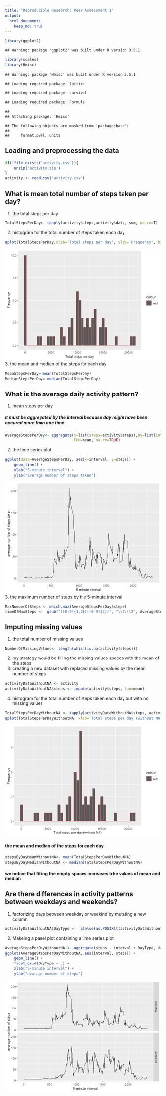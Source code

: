 ```yaml
---
title: "Reproducible Research: Peer Assessment 1"
output: 
  html_document:
    keep_md: true
---
```


```r
library(ggplot2)
```

```
## Warning: package 'ggplot2' was built under R version 3.5.1
```

```r
library(scales)
library(Hmisc)
```

```
## Warning: package 'Hmisc' was built under R version 3.5.1
```

```
## Loading required package: lattice
```

```
## Loading required package: survival
```

```
## Loading required package: Formula
```

```
## 
## Attaching package: 'Hmisc'
```

```
## The following objects are masked from 'package:base':
## 
##     format.pval, units
```


## Loading and preprocessing the data

```r
if(!file.exists('activity.csv')){
    unzip('activity.zip')
}
activity <- read.csv('activity.csv')
```



## What is mean total number of steps taken per day?
1. the total steps per day 

```r
TotalStepsPerDay<- tapply(activity$steps,activity$date, sum, na.rm=T)
```
2. histogram for the total number of steps taken each day

```r
qplot(TotalStepsPerDay,xlab='Total steps per day', ylab='Frequency', binwidth=500,col="red")
```

![](PA1_template_files/figure-html/unnamed-chunk-4-1.png)<!-- -->
3. the mean and median of the steps for each day

```r
MeanStepsPerDay= mean(TotalStepsPerDay)
MedianStepsPerDay= median(TotalStepsPerDay)
```


## What is the average daily activity pattern?
1. mean steps per day 
##### it must be aggregated by the interval because day might have been occured more than one time

```r
AverageStepsPerDay<- aggregate(x=list(steps=activity$steps),by=list(interval=activity$interval),
                               FUN=mean, na.rm=TRUE)
```
2. the time series plot

```r
ggplot(data=AverageStepsPerDay, aes(x=interval, y=steps)) +
    geom_line() +
    xlab("5-minute interval") +
    ylab("average number of steps taken")
```

![](PA1_template_files/figure-html/unnamed-chunk-7-1.png)<!-- -->
3. the maximum number of steps by the 5-minute interval

```r
MaxNumberOfSteps <- which.max(AverageStepsPerDay$steps)
timeOfMaxSteps <-  gsub("([0-9]{1,2})([0-9]{2})", "\\1:\\2", AverageStepsPerDay[MaxNumberOfSteps,'interval'])
```



## Imputing missing values
1. the total number of missing values

```r
NumberOfMissingValues<- length(which(is.na(activity$steps)))
```
2. my strategy would be filling the missing values spaces with the mean of the steps 
3. creating a new dataset with replaced missing values by the mean number of steps 

```r
activityDataWithoutNA <- activity
activityDataWithoutNA$steps <- impute(activity$steps, fun=mean)
```
4. histogram for the total number of steps taken each day but with no missing values

```r
TotalStepsPerDayWithoutNA <- tapply(activityDataWithoutNA$steps, activityDataWithoutNA$date, sum)
qplot(TotalStepsPerDayWithoutNA, xlab='Total steps per day (without NA)', ylab='Frequency', binwidth=500,col="red")
```

![](PA1_template_files/figure-html/unnamed-chunk-11-1.png)<!-- -->
#### the mean and median of the steps for each day

```r
stepsByDayMeanWithoutNA<- mean(TotalStepsPerDayWithoutNA)
stepsByDayMedianWithoutNA <- median(TotalStepsPerDayWithoutNA)
```
#### we notice that filling the empty spaces increases trhe values of mean and median 



## Are there differences in activity patterns between weekdays and weekends?
1. factorizing days between weekday or weekind by mutating a new column

```r
activityDataWithoutNA$DayType <-  ifelse(as.POSIXlt(activityDataWithoutNA$date)$wday %in% c(0,6), 'weekend', 'weekday')
```
2. Makeing a panel plot containing a time series plot

```r
AverageStepsPerDayWithoutNA <- aggregate(steps ~ interval + DayType, data=activityDataWithoutNA, mean)
ggplot(AverageStepsPerDayWithoutNA, aes(interval, steps)) + 
    geom_line() + 
    facet_grid(DayType ~ .) +
    xlab("5-minute interval") + 
    ylab("avarage number of steps")
```

![](PA1_template_files/figure-html/unnamed-chunk-14-1.png)<!-- -->

